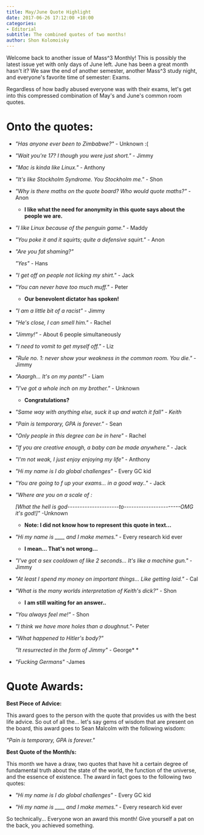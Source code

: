 ```yaml
---
title: May/June Quote Highlight
date: 2017-06-26 17:12:00 +10:00
categories:
- Editorial
subtitle: The combined quotes of two months!
author: Shon Kolomoisky
---
```


Welcome back to another issue of Mass^3 Monthly! This is possibly the latest issue yet with only days of June left. June has been a great month hasn't it? We saw the end of another semester, another Mass^3 study night, and everyone's favorite time of semester: Exams.

Regardless of how badly abused everyone was with their exams, let's get into this compressed combination of May's and June's common room quotes.

# Onto the quotes:

* *"Has anyone ever been to Zimbabwe?"* - Unknown :(

* *"Wait you're 17? I though you were just short."* - Jimmy

* *"Mac is kinda like Linux."* - Anthony

* *"It's like Stockholm Syndrome. You Stockholm me."* - Shon

* *"Why is there maths on the quote board? Who would quote maths?"* - Anon

  * **I like what the need for anonymity in this quote says about the people we are.**

* *"I like Linux because of the penguin game."* - Maddy

* *"You poke it and it squirts; quite a defensive squirt."* - Anon

* *"Are you fat shaming?"*

  *"Yes"* - Hans

* *"I get off on people not licking my shirt."* - Jack

* *"You can never have too much muff."* - Peter

  * **Our benevolent dictator has spoken!**

* *"I am a little bit of a racist"* - Jimmy

* *"He's close, I can smell him."* - Rachel

* *"Jimmy!"* - About 6 people simultaneously

* *"I need to vomit to get myself off."* - Liz

* *"Rule no. 1: never show your weakness in the common room. You die."* - Jimmy

* *"Aaargh... It's on my pants!"* - Liam

* *"I've got a whole inch on my brother."* - Unknown

  * **Congratulations?**

* *"Same way with anything else, suck it up and watch it fall" - Keith*

* *"Pain is temporary, GPA is forever."* - Sean

* *"Only people in this degree can be in here"* - Rachel

* *"If you are creative enough, a baby can be made anywhere."* - Jack

* *"I'm not weak, I just enjoy enjoying my life"* - Anthony

* *"Hi my name is I do global challenges"* - Every GC kid

* *"You are going to f up your exams... in a good way.."* - Jack

* *"Where are you on a scale of :*

  *\[What the hell is god---------------------to-----------------------OMG it's god!\]"*  -Unknown

  * **Note: I did not know how to represent this quote in text...**

* *"Hi my name is ____ and I make memes."* - Every research kid ever

  * **I mean... That's not wrong...**

* *"I've got a sex cooldown of like 2 seconds... It's like a machine gun."* - Jimmy

* *"At least I spend my money on important things... Like getting laid."* - Cal

* *"What is the many worlds interpretation of Keith's dick?"* - Shon

  * **I am still waiting for an answer..**

* *"You always feel me!"* - Shon

* *"I think we have more holes than a doughnut."*- Peter

* *"What happened to Hitler's body?"*

  *"It resurrected in the form of Jimmy"* - George\* \*

* *"Fucking Germans"* -James

# Quote Awards:

**Best Piece of Advice:**

This award goes to the person with the quote that provides us with the best life advice. So out of all the... let's say gems of wisdom that are present on the board, this award goes to Sean Malcolm with the following wisdom:

*"Pain is temporary, GPA is forever."*

**Best Quote of the Month/s:**

This month we have a draw, two quotes that have hit a certain degree of fundamental truth about the state of the world, the function of the universe, and the essence of existence. The award in fact goes to the following two quotes:

* *"Hi my name is I do global challenges"*  - Every GC kid

* *"Hi my name is ____ and I make memes."* - Every research kid ever

So technically... Everyone won an award this month! Give yourself a pat on the back, you achieved something.
